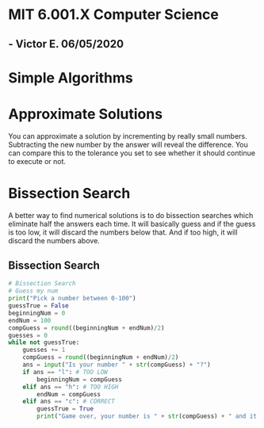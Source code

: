 # MIT 6.001.X Computer Science 

## - Victor E. 06/05/2020

# Simple Algorithms

# Approximate Solutions

You can approximate a solution by incrementing by really small numbers. Subtracting the new number by the answer will reveal the difference. You can compare this to the tolerance you set to see whether it should continue to execute or not. 

# Bissection Search

A better way to find numerical solutions is to do bissection searches which eliminate half the answers each time. It will basically guess and if the guess is too low, it will discard the numbers below that. And if too high, it will discard the numbers above. 

## Bissection Search

```python
# Bissection Search
# Guess my num
print("Pick a number between 0-100")
guessTrue = False
beginningNum = 0 
endNum = 100
compGuess = round((beginningNum + endNum)/2)
guesses = 0
while not guessTrue:
    guesses += 1
    compGuess = round((beginningNum + endNum)/2)
    ans = input("Is your number " + str(compGuess) + "?")
    if ans == "l": # TOO LOW
        beginningNum = compGuess
    elif ans == "h": # TOO HIGH
        endNum = compGuess
    elif ans == "c": # CORRECT
        guessTrue = True
        print("Game over, your number is " + str(compGuess) + " and it took " + str(guesses) + " tries!")
```